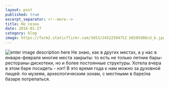 ```yaml
---
layout: post
published: true
excerpt_separator: <!--more-->
title: Не сезон
date: 2016-01-27
category: blog
image: https://farm2.staticflickr.com/1653/24522594752_b0205d88cd_b.jpg
---
```

![enter image description here](https://farm2.staticflickr.com/1653/24522594752_b0205d88cd_b.jpg)
Не знаю, как в других местах, а у нас в январе-феврале многие места закрыты: то есть не только летние бары-рестораны-дискотеки, но и более постоянные структуры. 
Хотела вчера в этом баре посидеть - нэт!
В это время года к нам можно за духовной пищей: по музеям, археологическим зонам, с местными в баре/на базаре потрепаться.